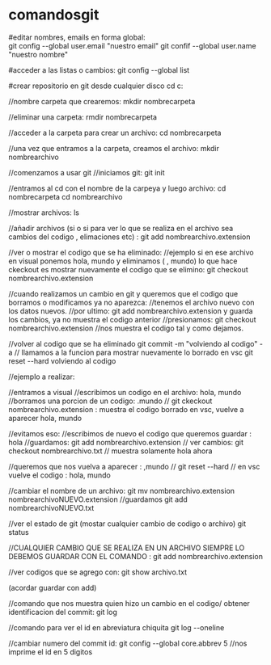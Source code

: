# comandosgit

#editar nombres, emails en forma global:  
git config --global user.email "nuestro email"
git confif --global user.name "nuestro nombre"

#acceder a las listas o cambios:
git config --global list 


#crear repositorio en git desde cualquier disco 
cd c: 

//nombre carpeta que crearemos:
mkdir nombrecarpeta

//eliminar una carpeta: 
rmdir nombrecarpeta


//acceder a la carpeta para crear un archivo: 
cd nombrecarpeta

//una vez que entramos a la carpeta, creamos el archivo: 
mkdir nombrearchivo

//comenzamos a usar git
//iniciamos git: 
git init

//entramos al cd con el nombre de la carpeya y luego archivo: 
cd nombrecarpeta
cd nombrearchivo

//mostrar archivos:
ls


//añadir archivos (si o si para ver lo que se realiza en el archivo sea cambios del codigo , elimaciones etc) :
git add nombrearchivo.extension 


//ver o mostrar el codigo que se ha eliminado: 
//ejemplo si en ese archivo en visual ponemos hola, mundo y eliminamos ( , mundo) lo que hace ckeckout es mostrar nuevamente el codigo que se elimino:
git checkout nombrearchivo.extension

//cuando realizamos un cambio en git y queremos que el codigo que borramos o modificamos ya no aparezca:
//tenemos el archivo nuevo con los datos nuevos.
//por ultimo: 
git add nombrearchivo.extension y guarda los cambios, ya no muestra el codigo anterior
//presionamos:
git checkout nombrearchivo.extension 
//nos muestra el codigo tal y como dejamos.


//volver al codigo que se ha eliminado
git commit -m "volviendo al codigo" -a
// llamamos a la funcion para mostrar nuevamente lo borrado en vsc
git reset --hard  volviendo al codigo 




//ejemplo a realizar: 

//entramos a visual
//escribimos un codigo en el archivo: hola, mundo
//borramos una porcion de un codigo: .mundo
// git ckeckout nombrearchivo.extension : muestra el codigo borrado en vsc, vuelve a aparecer hola, mundo


//evitamos eso:
//escribimos de nuevo el codigo que queremos guardar : hola
//guardamos: git add nombrearchivo.extension
// ver cambios: git checkout nombrearchivo.txt
// muestra solamente hola ahora

//queremos que nos vuelva  a aparecer : ,mundo
// git reset --hard 
// en vsc vuelve el codigo : hola, mundo


//cambiar el nombre de un archivo: 
git mv nombrearchivo.extension  nombrearchivoNUEVO.extension
//guardamos 
git add nombrearchivoNUEVO.txt

//ver el estado de git (mostar cualquier cambio de codigo o archivo) 
git status 


//CUALQUIER CAMBIO QUE SE REALIZA EN UN ARCHIVO SIEMPRE LO DEBEMOS GUARDAR CON EL COMANDO : git add nombrearchivo.extension

//ver codigos que se agrego con:
git show archivo.txt

(acordar guardar con add) 

//comando que nos muestra quien hizo un cambio en el codigo/ obtener identificacion del commit: 
git log

//comando para ver el id en abreviatura chiquita
git log --oneline

//cambiar numero del commit id: 
git config --global core.abbrev 5
//nos imprime el id en 5 digitos





